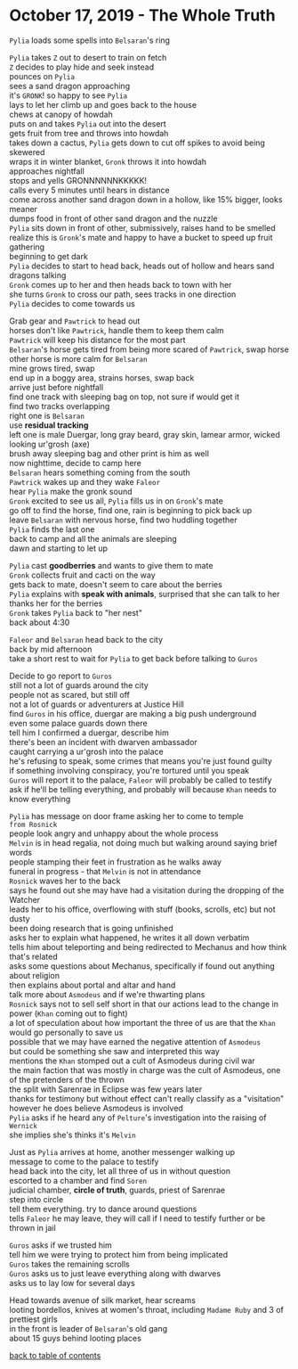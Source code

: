 # October 17, 2019 - The Whole Truth

`Pylia` loads some spells into `Belsaran`'s ring  

`Pylia` takes `Z` out to desert to train on fetch  
`Z` decides to play hide and seek instead  
pounces on `Pylia`  
sees a sand dragon approaching  
it's `GRONK`! so happy to see `Pylia`  
lays to let her climb up and goes back to the house  
chews at canopy of howdah  
puts on and takes `Pylia` out into the desert  
gets fruit from tree and throws into howdah  
takes down a cactus, `Pylia` gets down to cut off spikes to avoid being skewered  
wraps it in winter blanket, `Gronk` throws it into howdah  
approaches nightfall  
stops and yells GRONNNNNNKKKKK!  
calls every 5 minutes until hears in distance  
come across another sand dragon down in a hollow, like 15% bigger, looks meaner  
dumps food in front of other sand dragon and the nuzzle  
`Pylia` sits down in front of other, submissively, raises hand to be smelled  
realize this is `Gronk`'s mate and happy to have a bucket to speed up fruit gathering  
beginning to get dark  
`Pylia` decides to start to head back, heads out of hollow and hears sand dragons talking  
`Gronk` comes up to her and then heads back to town with her  
she turns `Gronk` to cross our path, sees tracks in one direction  
`Pylia` decides to come towards us  

Grab gear and `Pawtrick` to head out  
horses don't like `Pawtrick`, handle them to keep them calm  
`Pawtrick` will keep his distance for the most part  
`Belsaran`'s horse gets tired from being more scared of `Pawtrick`, swap horse  
other horse is more calm for `Belsaran`  
mine grows tired, swap  
end up in a boggy area, strains horses, swap back  
arrive just before nightfall  
find one track with sleeping bag on top, not sure if would get it  
find two tracks overlapping  
right one is `Belsaran`  
use **residual tracking**  
left one is male Duergar, long gray beard, gray skin, lamear armor, wicked looking ur'grosh (axe)  
brush away sleeping bag and other print is him as well  
now nighttime, decide to camp here   
`Belsaran` hears something coming from the south  
`Pawtrick` wakes up and they wake `Faleor`  
hear `Pylia` make the gronk sound  
`Gronk` excited to see us all, `Pylia` fills us in on `Gronk`'s mate  
go off to find the horse, find one, rain is beginning to pick back up  
leave `Belsaran` with nervous horse, find two huddling together  
`Pylia` finds the last one  
back to camp and all the animals are sleeping  
dawn and starting to let up  

`Pylia` cast **goodberries** and wants to give them to mate  
`Gronk` collects fruit and cacti on the way  
gets back to mate, doesn't seem to care about the berries  
`Pylia` explains with **speak with animals**, surprised that she can talk to her  
thanks her for the berries  
`Gronk` takes `Pylia` back to "her nest"  
back about 4:30  

`Faleor` and `Belsaran` head back to the city  
back by mid afternoon  
take a short rest to wait for `Pylia` to get back before talking to `Guros`  

Decide to go report to `Guros`  
still not a lot of guards around the city  
people not as scared, but still off  
not a lot of guards or adventurers at Justice Hill  
find `Guros` in his office, duergar are making a big push underground  
even some palace guards down there  
tell him I confirmed a duergar, describe him  
there's been an incident with dwarven ambassador  
caught carrying a ur'grosh into the palace  
he's refusing to speak, some crimes that means you're just found guilty  
if something involving conspiracy, you're tortured until you speak  
`Guros` will report it to the palace, `Faleor` will probably be called to testify  
ask if he'll be telling everything, and probably will because `Khan` needs to know everything  

`Pylia` has message on door frame asking her to come to temple `from Rosnick`  
people look angry and unhappy about the whole process  
`Melvin` is in head regalia, not doing much but walking around saying brief words  
people stamping their feet in frustration as he walks away  
funeral in progress - that `Melvin` is not in attendance  
`Rosnick` waves her to the back  
says he found out she may have had a visitation during the dropping of the Watcher  
leads her to his office, overflowing with stuff (books, scrolls, etc) but not dusty  
been doing research that is going unfinished  
asks her to explain what happened, he writes it all down verbatim  
tells him about teleporting and being redirected to Mechanus and how think that's related  
asks some questions about Mechanus, specifically if found out anything about religion  
then explains about portal and altar and hand  
talk more about `Asmodeus` and if we're thwarting plans  
`Rosnick` says not to sell self short in that our actions lead to the change in power (`Khan` coming out to fight)  
a lot of speculation about how important the three of us are that the `Khan` would go personally to save us  
possible that we may have earned the negative attention of `Asmodeus`  
but could be something she saw and interpreted this way  
mentions the `Khan` stomped out a cult of Asmodeus during civil war  
the main faction that was mostly in charge was the cult of Asmodeus, one of the pretenders of the thrown  
the split with Sarenrae in Eclipse was few years later  
thanks for testimony but without effect can't really classify as a "visitation"  
however he does believe Asmodeus is involved  
`Pylia` asks if he heard any of `Pelture`'s investigation into the raising of `Wernick`  
she implies she's thinks it's `Melvin`  

Just as `Pylia` arrives at home, another messenger walking up  
message to come to the palace to testify  
head back into the city, let all three of us in without question  
escorted to a chamber and find `Soren`  
judicial chamber, **circle of truth**, guards, priest of Sarenrae  
step into circle  
tell them everything. try to dance around questions  
tells `Faleor` he may leave, they will call if I need to testify further or be thrown in jail  

`Guros` asks if we trusted him  
tell him we were trying to protect him from being implicated  
`Guros` takes the remaining scrolls  
`Guros` asks us to just leave everything along with dwarves  
asks us to lay low for several days  

Head towards avenue of silk market, hear screams  
looting bordellos, knives at women's throat, including `Madame Ruby` and 3 of prettiest girls  
in the front is leader of `Belsaran`'s old gang  
about 15 guys behind looting places  

[back to table of contents](/sessions/README.md)
